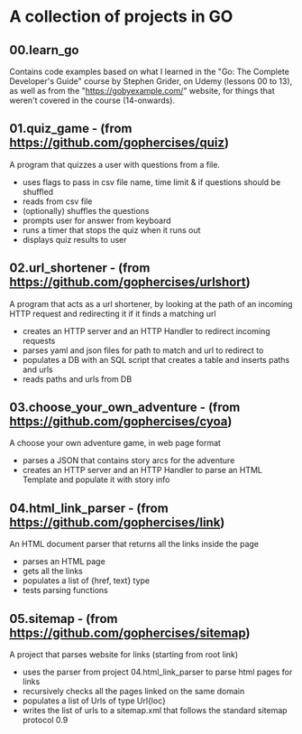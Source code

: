 # A collection of projects in GO

## 00.learn_go

Contains code examples based on what I learned in the "Go: The Complete Developer's
Guide" course by Stephen Grider, on Udemy (lessons 00 to 13), as well as from the "https://gobyexample.com/" website, for things that weren't covered in the course (14-onwards).

## 01.quiz_game - (from https://github.com/gophercises/quiz)
A program that quizzes a user with questions from a file. 
- uses flags to pass in csv file name, time limit & if questions should be shuffled
- reads from csv file
- (optionally) shuffles the questions
- prompts user for answer from keyboard
- runs a timer that stops the quiz when it runs out
- displays quiz results to user

## 02.url_shortener - (from https://github.com/gophercises/urlshort)
A program that acts as a url shortener, by looking at the path of an incoming HTTP request and redirecting it if it finds a matching url
- creates an HTTP server and an HTTP Handler to redirect incoming requests
- parses yaml and json files for path to match and url to redirect to
- populates a DB with an SQL script that creates a table and inserts paths and urls
- reads paths and urls from DB

## 03.choose_your_own_adventure - (from https://github.com/gophercises/cyoa)
A choose your own adventure game, in web page format
- parses a JSON that contains story arcs for the adventure
- creates an HTTP server and an HTTP Handler to parse an HTML Template and populate it with story info

## 04.html_link_parser - (from https://github.com/gophercises/link)
An HTML document parser that returns all the links inside the page
- parses an HTML page
- gets all the <a> links
- populates a list of {href, text} type
- tests parsing functions

## 05.sitemap - (from https://github.com/gophercises/sitemap)
A project that parses website for links (starting from root link)
- uses the parser from project 04.html_link_parser to parse html pages for links 
- recursively checks all the pages linked on the same domain
- populates a list of Urls of type Url{loc}
- writes the list of urls to a sitemap.xml that follows the standard sitemap protocol 0.9